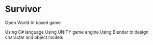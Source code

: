 # Survivor

Open World AI based game

Using C# language
Using UNITY game engine
Using Blender to design character and object models
